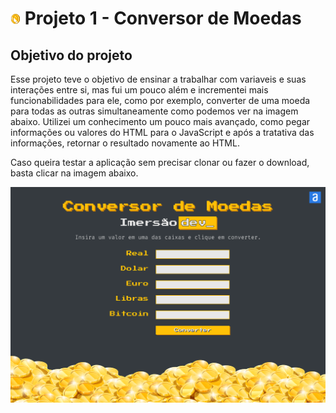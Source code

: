 # ![Logo do projeto 1](https://github.com/YuriODantas/ImersaoDev-Alura/blob/main/conversor-de-moedas/images/favicon.png) Projeto 1 - Conversor de Moedas
## Objetivo do projeto
Esse projeto teve o objetivo de ensinar a trabalhar com variaveis e suas interações entre si, mas fui um pouco além e incrementei mais funcionabilidades para ele, como por exemplo, converter de uma moeda para todas as outras simultaneamente como podemos ver na imagem abaixo. Utilizei um conhecimento um pouco mais avançado, como pegar informações ou valores do HTML para o JavaScript e após a tratativa das informações, retornar o resultado novamente ao HTML.

Caso queira testar a aplicação sem precisar clonar ou fazer o download, basta clicar na imagem abaixo.

[![Tela da aplicação](https://github.com/YuriODantas/ImersaoDev-Alura/blob/main/.github/P1-Conversor-de-Moedas.png)](https://yuriodantas.github.io/ImersaoDev-Alura/conversor-de-moedas/index.html)
